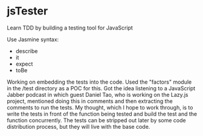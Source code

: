 jsTester
========

Learn TDD by building a testing tool for JavaScript

Use Jasmine syntax:
* describe
* it
* expect
* toBe

Working on embedding the tests into the code. Used the "factors" module in the
/test directory as a POC for this. Got the idea listening to a JavaScript Jabber
podcast in which guest Daniel Tao, who is working on the Lazy.js project,
mentioned doing this in comments and then extracting the comments to run the
tests. My thought, which I hope to work through, is to write the tests in
front of the function being tested and build the test and the function
concurrently. The tests can be stripped out later by some code distribution
process, but they will live with the base code.

